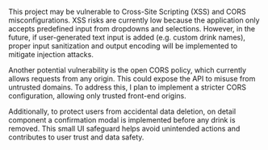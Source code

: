 This project may be vulnerable to Cross-Site Scripting (XSS) and CORS misconfigurations.
XSS risks are currently low because the application only accepts predefined input from dropdowns and selections. 
However, in the future, if user-generated text input is added (e.g. custom drink names), proper input sanitization and output encoding will be implemented to mitigate injection attacks.

Another potential vulnerability is the open CORS policy, which currently allows requests from any origin. This could expose the API to misuse from untrusted domains. To address this, I plan to implement a stricter CORS configuration, allowing only trusted front-end origins.

Additionally, to protect users from accidental data deletion, on detail component a confirmation modal is implemented before any drink is removed. This small UI safeguard helps avoid unintended actions and contributes to user trust and data safety.